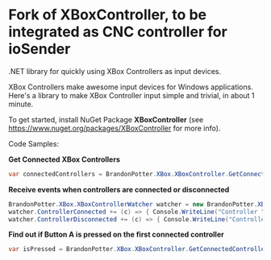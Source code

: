 # Fork of XBoxController, to be integrated as CNC controller for ioSender
.NET library for quickly using XBox Controllers as input devices.

XBox Controllers make awesome input devices for Windows applications. Here's a library to make XBox Controller input simple and trivial, in about 1 minute.

To get started, install NuGet Package **XBoxController** (see https://www.nuget.org/packages/XBoxController for more info).

Code Samples:

**Get Connected XBox Controllers**

```cs
var connectedControllers = BrandonPotter.XBox.XBoxController.GetConnectedControllers();
```

**Receive events when controllers are connected or disconnected**

```cs
BrandonPotter.XBox.XBoxControllerWatcher watcher = new BrandonPotter.XBox.XBoxControllerWatcher();
watcher.ControllerConnected += (c) => { Console.WriteLine("Controller " + c.PlayerIndex.ToString() + " connected"); };
watcher.ControllerDisconnected += (c) => { Console.WriteLine("Controller " + c.PlayerIndex.ToString() + " disconnected"); };
```

**Find out if Button A is pressed on the first connected controller**

```cs
var isPressed = BrandonPotter.XBox.XBoxController.GetConnectedControllers().FirstOrDefault().ButtonAPressed;
```
